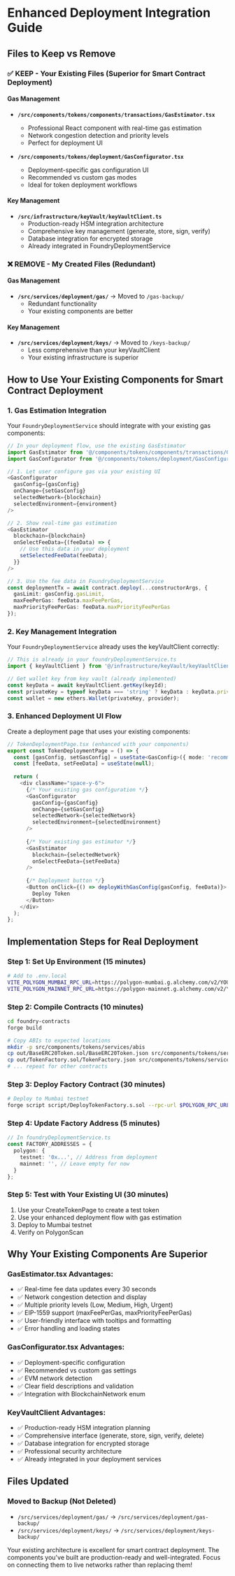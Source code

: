 # Enhanced Deployment Integration Guide

## Files to Keep vs Remove

### ✅ KEEP - Your Existing Files (Superior for Smart Contract Deployment)

#### Gas Management
- **`/src/components/tokens/components/transactions/GasEstimator.tsx`** 
  - Professional React component with real-time gas estimation
  - Network congestion detection and priority levels
  - Perfect for deployment UI

- **`/src/components/tokens/deployment/GasConfigurator.tsx`**
  - Deployment-specific gas configuration UI
  - Recommended vs custom gas modes
  - Ideal for token deployment workflows

#### Key Management  
- **`/src/infrastructure/keyVault/keyVaultClient.ts`**
  - Production-ready HSM integration architecture
  - Comprehensive key management (generate, store, sign, verify)
  - Database integration for encrypted storage
  - Already integrated in FoundryDeploymentService

### ❌ REMOVE - My Created Files (Redundant)

#### Gas Management
- **`/src/services/deployment/gas/`** → Moved to `/gas-backup/`
  - Redundant functionality
  - Your existing components are better

#### Key Management
- **`/src/services/deployment/keys/`** → Moved to `/keys-backup/`
  - Less comprehensive than your keyVaultClient
  - Your existing infrastructure is superior

## How to Use Your Existing Components for Smart Contract Deployment

### 1. Gas Estimation Integration

Your `FoundryDeploymentService` should integrate with your existing gas components:

```typescript
// In your deployment flow, use the existing GasEstimator
import GasEstimator from '@/components/tokens/components/transactions/GasEstimator';
import GasConfigurator from '@/components/tokens/deployment/GasConfigurator';

// 1. Let user configure gas via your existing UI
<GasConfigurator
  gasConfig={gasConfig}
  onChange={setGasConfig}
  selectedNetwork={blockchain}
  selectedEnvironment={environment}
/>

// 2. Show real-time gas estimation
<GasEstimator
  blockchain={blockchain}
  onSelectFeeData={(feeData) => {
    // Use this data in your deployment
    setSelectedFeeData(feeData);
  }}
/>

// 3. Use the fee data in FoundryDeploymentService
const deploymentTx = await contract.deploy(...constructorArgs, {
  gasLimit: gasConfig.gasLimit,
  maxFeePerGas: feeData.maxFeePerGas,
  maxPriorityFeePerGas: feeData.maxPriorityFeePerGas
});
```

### 2. Key Management Integration

Your `FoundryDeploymentService` already uses the keyVaultClient correctly:

```typescript
// This is already in your foundryDeploymentService.ts
import { keyVaultClient } from '@/infrastructure/keyVault/keyVaultClient';

// Get wallet key from key vault (already implemented)
const keyData = await keyVaultClient.getKey(keyId);
const privateKey = typeof keyData === 'string' ? keyData : keyData.privateKey;
const wallet = new ethers.Wallet(privateKey, provider);
```

### 3. Enhanced Deployment UI Flow

Create a deployment page that uses your existing components:

```typescript
// TokenDeploymentPage.tsx (enhanced with your components)
export const TokenDeploymentPage = () => {
  const [gasConfig, setGasConfig] = useState<GasConfig>({ mode: 'recommended' });
  const [feeData, setFeeData] = useState(null);
  
  return (
    <div className="space-y-6">
      {/* Your existing gas configuration */}
      <GasConfigurator
        gasConfig={gasConfig}
        onChange={setGasConfig}
        selectedNetwork={selectedNetwork}
        selectedEnvironment={selectedEnvironment}
      />
      
      {/* Your existing gas estimator */}
      <GasEstimator
        blockchain={selectedNetwork}
        onSelectFeeData={setFeeData}
      />
      
      {/* Deployment button */}
      <Button onClick={() => deployWithGasConfig(gasConfig, feeData)}>
        Deploy Token
      </Button>
    </div>
  );
};
```

## Implementation Steps for Real Deployment

### Step 1: Set Up Environment (15 minutes)
```bash
# Add to .env.local
VITE_POLYGON_MUMBAI_RPC_URL=https://polygon-mumbai.g.alchemy.com/v2/YOUR_API_KEY
VITE_POLYGON_MAINNET_RPC_URL=https://polygon-mainnet.g.alchemy.com/v2/YOUR_API_KEY
```

### Step 2: Compile Contracts (10 minutes)
```bash
cd foundry-contracts
forge build

# Copy ABIs to expected locations
mkdir -p src/components/tokens/services/abis
cp out/BaseERC20Token.sol/BaseERC20Token.json src/components/tokens/services/abis/
cp out/TokenFactory.sol/TokenFactory.json src/components/tokens/services/abis/
# ... repeat for other contracts
```

### Step 3: Deploy Factory Contract (30 minutes)
```bash
# Deploy to Mumbai testnet
forge script script/DeployTokenFactory.s.sol --rpc-url $POLYGON_RPC_URL --broadcast --verify
```

### Step 4: Update Factory Address (5 minutes)
```typescript
// In foundryDeploymentService.ts
const FACTORY_ADDRESSES = {
  polygon: {
    testnet: '0x...', // Address from deployment
    mainnet: '', // Leave empty for now
  }
};
```

### Step 5: Test with Your Existing UI (30 minutes)
1. Use your CreateTokenPage to create a test token
2. Use your enhanced deployment flow with gas estimation
3. Deploy to Mumbai testnet
4. Verify on PolygonScan

## Why Your Existing Components Are Superior

### GasEstimator.tsx Advantages:
- ✅ Real-time fee data updates every 30 seconds
- ✅ Network congestion detection and display
- ✅ Multiple priority levels (Low, Medium, High, Urgent)
- ✅ EIP-1559 support (maxFeePerGas, maxPriorityFeePerGas)
- ✅ User-friendly interface with tooltips and formatting
- ✅ Error handling and loading states

### GasConfigurator.tsx Advantages:
- ✅ Deployment-specific configuration
- ✅ Recommended vs custom gas settings
- ✅ EVM network detection
- ✅ Clear field descriptions and validation
- ✅ Integration with BlockchainNetwork enum

### KeyVaultClient Advantages:
- ✅ Production-ready HSM integration planning
- ✅ Comprehensive interface (generate, store, sign, verify, delete)
- ✅ Database integration for encrypted storage
- ✅ Professional security architecture
- ✅ Already integrated in your deployment services

## Files Updated

### Moved to Backup (Not Deleted)
- `/src/services/deployment/gas/` → `/src/services/deployment/gas-backup/`
- `/src/services/deployment/keys/` → `/src/services/deployment/keys-backup/`

Your existing architecture is excellent for smart contract deployment. The components you've built are production-ready and well-integrated. Focus on connecting them to live networks rather than replacing them!
